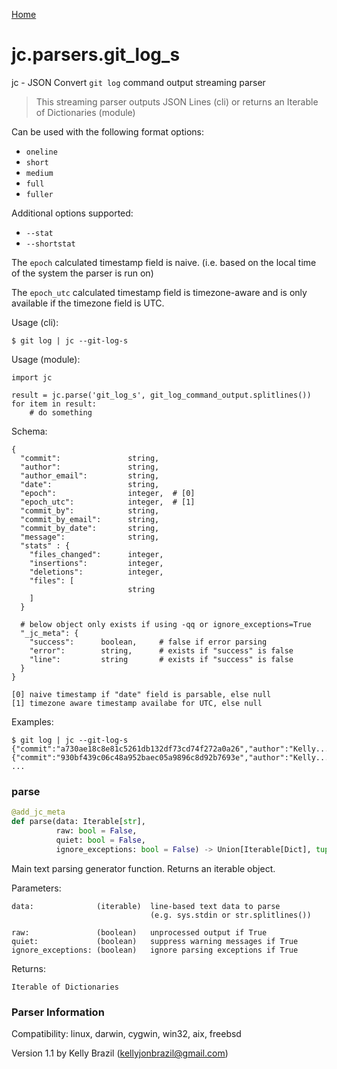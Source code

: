 [Home](https://kellyjonbrazil.github.io/jc/)
<a id="jc.parsers.git_log_s"></a>

# jc.parsers.git\_log\_s

jc - JSON Convert `git log` command output streaming parser

> This streaming parser outputs JSON Lines (cli) or returns an Iterable of
> Dictionaries (module)

Can be used with the following format options:
- `oneline`
- `short`
- `medium`
- `full`
- `fuller`

Additional options supported:
- `--stat`
- `--shortstat`

The `epoch` calculated timestamp field is naive. (i.e. based on the
local time of the system the parser is run on)

The `epoch_utc` calculated timestamp field is timezone-aware and is
only available if the timezone field is UTC.

Usage (cli):

    $ git log | jc --git-log-s

Usage (module):

    import jc

    result = jc.parse('git_log_s', git_log_command_output.splitlines())
    for item in result:
        # do something

Schema:

    {
      "commit":               string,
      "author":               string,
      "author_email":         string,
      "date":                 string,
      "epoch":                integer,  # [0]
      "epoch_utc":            integer,  # [1]
      "commit_by":            string,
      "commit_by_email":      string,
      "commit_by_date":       string,
      "message":              string,
      "stats" : {
        "files_changed":      integer,
        "insertions":         integer,
        "deletions":          integer,
        "files": [
                              string
        ]
      }

      # below object only exists if using -qq or ignore_exceptions=True
      "_jc_meta": {
        "success":      boolean,     # false if error parsing
        "error":        string,      # exists if "success" is false
        "line":         string       # exists if "success" is false
      }
    }

    [0] naive timestamp if "date" field is parsable, else null
    [1] timezone aware timestamp availabe for UTC, else null

Examples:

    $ git log | jc --git-log-s
    {"commit":"a730ae18c8e81c5261db132df73cd74f272a0a26","author":"Kelly...}
    {"commit":"930bf439c06c48a952baec05a9896c8d92b7693e","author":"Kelly...}
    ...

<a id="jc.parsers.git_log_s.parse"></a>

### parse

```python
@add_jc_meta
def parse(data: Iterable[str],
          raw: bool = False,
          quiet: bool = False,
          ignore_exceptions: bool = False) -> Union[Iterable[Dict], tuple]
```

Main text parsing generator function. Returns an iterable object.

Parameters:

    data:              (iterable)  line-based text data to parse
                                   (e.g. sys.stdin or str.splitlines())

    raw:               (boolean)   unprocessed output if True
    quiet:             (boolean)   suppress warning messages if True
    ignore_exceptions: (boolean)   ignore parsing exceptions if True


Returns:

    Iterable of Dictionaries

### Parser Information
Compatibility:  linux, darwin, cygwin, win32, aix, freebsd

Version 1.1 by Kelly Brazil (kellyjonbrazil@gmail.com)
